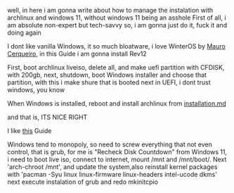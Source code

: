 well, in here i am gonna write about how to manage the instalation with archlinux and windows 11, without windows 11 being an asshole
First of all, i am absolute non-expert but tech-savvy so, i am gonna just do it, fuck it and doing again


I dont like vanilla Windows, it so much bloatware, i love WinterOS by [Mauro Cerqueiro](https://www.youtube.com/@WinterOS/videos), in this Guide i am gonna install Rev12

First, boot archlinux liveiso, delete all, and make uefi partition with CFDISK, with 200gb, next, shutdown, boot Windows installer and choose that partition, with this i make shure that is booted next in UEFI, i dont trust windows, you know

When Windows is installed, reboot and install archlinux from [installation.md](/installation-guide.md)

and that is, ITS NICE RIGHT

I like [this](https://www.youtube.com/watch?v=NxqU1G8hKWk) Guide

Windows tend to monopoly, so need to screw everything that not even control, that is grub, for me is "Recheck Disk Countdown" from Windows 11, i need to boot live iso, connect to internet, mount /mnt and /mnt/boot/.
Next 'arch-chroot /mnt', and update the system,also reinstall kernel packages with 'pacman -Syu linux linux-firmware linux-headers intel-ucode dkms' next execute instalation of grub and redo mkinitcpio